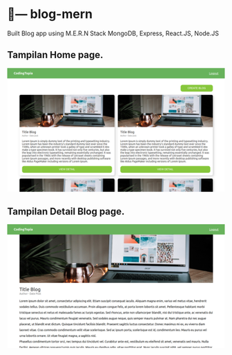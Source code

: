 # 🧢— blog-mern
Built Blog app using M.E.R.N Stack MongoDB, Express, React.JS, Node.JS

<!-- - learning resource => (0:00/16:00) 34 - Cara Upload Image / Photo di NodeJS 
https://www.youtube.com/watch?v=ewWjphek2d0&list=PLU4DS8KR-LJ0-MT2QfV-fvJiNorsoFs74&index=35&ab_channel=prawitohudoro -->

## Tampilan Home page.
![](readme_img/home.png)

## Tampilan Detail Blog page.
![](readme_img/detail.png)
